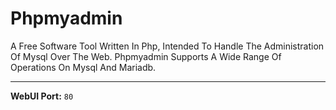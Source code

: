 # Phpmyadmin

A Free Software Tool Written In Php, Intended To Handle The Administration Of Mysql Over The Web. Phpmyadmin Supports A Wide Range Of Operations On Mysql And Mariadb.

---

**WebUI Port:** `80`
